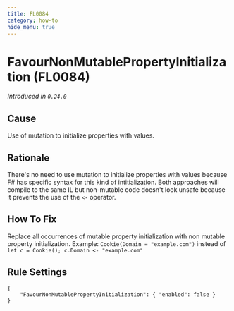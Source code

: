 ```yaml
---
title: FL0084
category: how-to
hide_menu: true
---
```


# FavourNonMutablePropertyInitialization (FL0084)

*Introduced in `0.24.0`*

## Cause

Use of mutation to initialize properties with values.

## Rationale

There's no need to use mutation to initialize properties with values because F# has specific syntax for this kind of intitialization.
Both approaches will compile to the same IL but non-mutable code doesn't look unsafe because it prevents the use of the `<-` operator.

## How To Fix

Replace all occurrences of mutable property initialization with non mutable property initialization.
Example: `Cookie(Domain = "example.com")` instead of `let c = Cookie(); c.Domain <- "example.com"`

## Rule Settings

    {
        "FavourNonMutablePropertyInitialization": { "enabled": false }
    }
